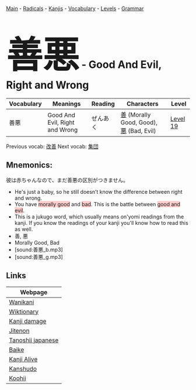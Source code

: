 <style> bigfont {font-size: 100px}</style>
[Main](../README.md) -
[Radicals](../radicals.md) -
[Kanjis](../kanjis.md) -
[Vocabulary](../vocabulary.md) -
[Levels](../levels.md) -
[Grammar](../grammar.md)
# <bigfont> 善悪</bigfont> - Good And Evil, Right and Wrong 

| Vocabulary | Meanings | Reading | Characters | Level |
| --- | --- | --- | --- | --- |
| 善悪 | Good And Evil, Right and Wrong | ぜんあく |  [善](../kanjis/善.md) (Morally Good, Good), [悪](../kanjis/悪.md) (Bad, Evil) | [Level 19](../levels/wk_level19.md) |

Previous vocab: [改善](改善.md) Next vocab: [集団](集団.md) 

## Mnemonics:
彼は赤ちゃんなので、まだ善悪の区別がつきません。
* He's just a baby, so he still doesn’t know the difference between right and wrong.
* You have <span style="background-color:#ffcccb"> morally good</span> and <span style="background-color:#ffcccb"> bad</span>. This is the battle between <span style="background-color:#ffcccb"> good and evil</span>.
* This is a jukugo word, which usually means on'yomi readings from the kanji. If you know the readings of your kanji you'll know how to read this as well.
* 善, 悪
* Morally Good, Bad
* [sound:善悪_b.mp3]
* [sound:善悪_g.mp3]


## Links 

| Webpage |
| --- |
| [Wanikani          ](https://www.wanikani.com/kanji/善悪) |
| [Wiktionary        ](https://en.wiktionary.org/wiki/善悪) |
| [Kanji damage      ](http://www.kanjidamage.com/kanji/search?utf8=✓&q=善悪) |
| [Jitenon           ](https://jitenon.com/kanji/善悪) |
| [Tanoshii japanese ](https://www.tanoshiijapanese.com/dictionary/kanji.cfm?k=善悪) |
| [Baike             ](https://baike.baidu.com/item/善悪) |
| [Kanji Alive       ](https://app.kanjialive.com/善悪) |
| [Kanshudo          ](https://www.kanshudo.com/searchmn?q=善悪) |
| [Koohii            ](https://kanji.koohii.com/study/kanji/善悪) |
